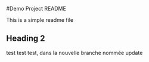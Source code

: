 #Demo Project README

This is a simple readme file

## Heading 2

test test test, dans la nouvelle branche nommée update